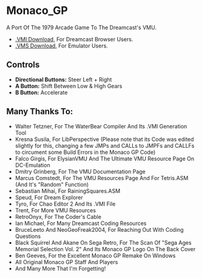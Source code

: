 # Monaco_GP
A Port Of The 1979 Arcade Game To The Dreamcast's VMU.

- [.VMI Download](https://github.com/Candle-Electric/Monaco_GP/raw/main/bin/MonacoGP.VMI), For Dreamcast Browser Users.
- [.VMS Download](https://github.com/Candle-Electric/Monaco_GP/raw/main/bin/MonacoGP.VMS), For Emulator Users.

## Controls
- **Directional Buttons:** Steer Left + Right
- **A Button:** Shift Between Low & High Gears
- **B Button:** Accelerate

## Many Thanks To:
- Walter Tetzner, For The WaterBear Compiler And Its .VMI Generation Tool
- Kresna Susila, For LibPerspective (Please note that its Code was edited slightly for this, changing a few JMPs and CALLs to JMPFs and CALLFs to circument some Build Errors in the Monaco GP Code)
- Falco Girgis, For ElysianVMU And The Ultimate VMU Resource Page On DC-Emulation
- Dmitry Grinberg, For The VMU Documentation Page
- Marcus Comstedt, For The VMU Resources Page And For Tetris.ASM (And It's "Random" Function)
- Sebastian Mihai, For RainingSquares.ASM
- Speud, For Dream Explorer
- Tyro, For Chao Editor 2 And Its .VMI File
- Trent, For More VMU Resources
- RetroOnyx, For The Coder's Cable
- Ian Michael, For Many Dreamcast Coding Resources
- BruceLeeto And NeoGeoFreak2004, For Reaching Out With Coding Questions
- Black Squirrel And Akane On Sega Retro, For The Scan Of "Sega Ages Memorial Selection Vol. 2" And Its Monaco GP Logo On The Back Cover
- Ben Geeves, For the Excellent Monaco GP Remake On Windows
- All Original Monaco GP Staff And Players
- And Many More That I'm Forgetting!
